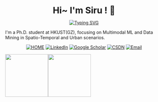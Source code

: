 <br clear="both">

<h1 align="center" style="margin: 10px; padding: 0px;">Hi~ I'm Siru ! 👋</h1> 

<p align="center">
<a href="https://git.io/typing-svg"><img src="https://readme-typing-svg.herokuapp.com?font=Fira+Code&pause=100&color=1E90FF&center=true&vCenter=true&repeat=false&width=435&lines=An+Urban+Multimodal+Researcher" alt="Typing SVG" /></a> <br>
</p>

<p align="left">I'm a Ph.D. student at HKUST(GZ), focusing on Multimodal ML and Data Mining in Spatio-Temporal and Urban scenarios. </p> 


<p align="center">
<a href="https://siruzhong.github.io/"><img src="https://img.shields.io/badge/HOME-%2300A1F1.svg?&style=flat-square&logo=homeadvisor&logoColor=white" alt="HOME" /></a> <a href="https://linkedin.com/in/siruzhong"><img src="https://img.shields.io/badge/LinkedIn-%230077B5.svg?&style=flat-square&logo=linkedin&logoColor=white" alt="LinkedIn" /></a> <a href="https://scholar.google.co.uk/citations?user=3KMb5mUAAAAJ"><img src="https://img.shields.io/badge/Google%20Scholar-%234285F4.svg?&style=flat-square&logo=google-scholar&logoColor=white" alt="Google Scholar" /></a> <a href="https://bareth.blog.csdn.net/"><img src="https://img.shields.io/badge/CSDN-%23EE4444.svg?&style=flat-square&logo=c&logoColor=white" alt="CSDN" /></a> <a href="mailto:siruzhong@outlook.com"><img src="https://img.shields.io/badge/-Email-red?style=flat-square&logo=gmail&logoColor=white" alt="Email"/></a>

</p>

<img align="" height="137px" src="https://github-readme-stats.vercel.app/api?username=siruzhong&hide_title=true&hide_border=true&show_icons=true&include_all_commits=true&line_height=21&bg_color=0,EC6C6C,FFD479,FFFC79,73FA79&theme=graywhite&locale=en" /><img align="" height="137px" src="https://github-readme-stats.vercel.app/api/top-langs/?username=siruzhong&hide_title=true&hide_border=true&layout=compact&bg_color=0,73FA79,73FDFF,D783FF&theme=graywhite&locale=en" />
